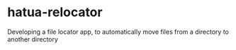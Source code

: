 # hatua-relocator
Developing a file locator app, to automatically move files from a directory to another directory
